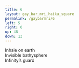 ```yaml
---
title: 6
layout: gay_bar_mri_haiku_square
permalink: /gaybarmri/6
left: 5
right: 0
up: 48
down: 13
---
```

Inhale on earth  
Invisible bathysphere  
Infinity’s guard